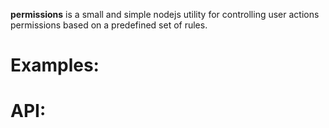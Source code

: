 **permissions** is a small and simple nodejs utility for controlling user actions permissions based on a predefined set of rules.

# Examples:

# API:

